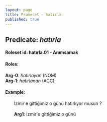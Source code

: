 ```yaml
---
layout: page
title: Frameset - hatırla
published: true
---
```

<h2>Predicate: <i>hatırla</i></h2>
<h4>Roleset id: hatırla.01 - Anımsamak<br>
<h4>Roles:</h4>
<b>Arg-0</b>: <i>hatırlayan</i>  (NOM) <br>
<b>Arg-1</b>: <i>hatırlanan</i>  (ACC) <br>
<h4>Example:</h4>
&emsp;&emsp;İzmir'e gittiğimiz o günü hatırlıyor musun ?<br><br>
&emsp;&emsp;<b>Arg1</b>:  İzmir'e gittiğimiz o günü<br>


